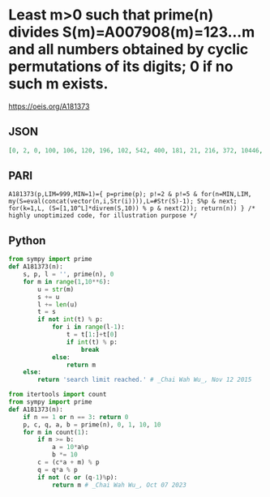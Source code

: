 # Least m\>0 such that prime\(n\) divides S\(m\)\=A007908\(m\)\=123\.\.\.m and all numbers obtained by cyclic permutations of its digits; 0 if no such m exists\.
https://oeis.org/A181373
## JSON
```JSON
[0, 2, 0, 100, 106, 120, 196, 102, 542, 400, 181, 21, 216, 372, 10446, 127, 10086, 616, 399, 1703, 196, 2009, 118, 12350, 516, 416, 13244, 884, 15462, 15146, 106, 1006942, 10762, 10814, 11634, 5808, 12408, 576, 30076, 4996, 25290, 1015092, 1108, 26874, 24036, 5994]
```
## PARI
```PARI
A181373(p,LIM=999,MIN=1)={ p=prime(p); p!=2 & p!=5 & for(n=MIN,LIM, my(S=eval(concat(vector(n,i,Str(i)))),L=#Str(S)-1); S%p & next; for(k=1,L, (S=[1,10^L]*divrem(S,10)) % p & next(2)); return(n)) } /* highly unoptimized code, for illustration purpose */
```
## Python
```Python
from sympy import prime
def A181373(n):
    s, p, l = '', prime(n), 0
    for m in range(1,10**6):
        u = str(m)
        s += u
        l += len(u)
        t = s
        if not int(t) % p:
            for i in range(l-1):
                t = t[1:]+t[0]
                if int(t) % p:
                    break
            else:
                return m
    else:
        return 'search limit reached.' # _Chai Wah Wu_, Nov 12 2015
```
```Python
from itertools import count
from sympy import prime
def A181373(n):
    if n == 1 or n == 3: return 0
    p, c, q, a, b = prime(n), 0, 1, 10, 10
    for m in count(1):
        if m >= b:
            a = 10*a%p
            b *= 10
        c = (c*a + m) % p
        q = q*a % p
        if not (c or (q-1)%p):
            return m # _Chai Wah Wu_, Oct 07 2023
```
